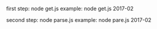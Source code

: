 first step: node get.js <GESTION>
example:
    node get.js 2017-02


second step: node parse.js <GESTION>
example:
    node pare.js 2017-02

